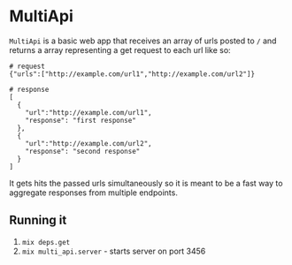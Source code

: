 # MultiApi

`MultiApi` is a basic web app that receives an array of urls posted to `/` and
returns a array representing a get request to each url like so:

```
# request
{"urls":["http://example.com/url1","http://example.com/url2"]}

# response
[
  {
    "url":"http://example.com/url1",
    "response": "first response"
  },
  {
    "url":"http://example.com/url2",
    "response": "second response"
  }
]
```

It gets hits the passed urls simultaneously so it is meant to be a fast way to
aggregate responses from multiple endpoints.

## Running it

1. `mix deps.get`
2. `mix multi_api.server` - starts server on port 3456
